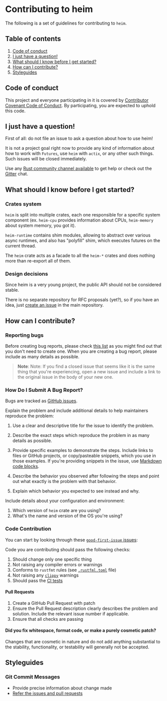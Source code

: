 # Contributing to heim

The following is a set of guidelines for contributing to `heim`.

## Table of contents

 1. [Code of conduct](#code-of-conduct)
 2. [I just have a question!](#i-just-have-a-question)
 3. [What should I know before I get started?](#what-should-i-know-before-i-get-started)
 4. [How can I contribute?](#how-can-i-contribute)
 5. [Styleguides](#styleguides)

## Code of conduct

This project and everyone participating in it is covered by [Contributor Covenant Code of Conduct](https://github.com/heim-rs/heim/blob/master/CODE_OF_CONDUCT.md).
By participating, you are expected to uphold this code.

## I just have a question!

First of all: do not file an issue to ask a question about how to use heim!

It is not a project goal right now to provide any kind of information
about how to work with `Futures`, use `heim` with `actix`, or any other such things.\
Such issues will be closed immediately.

Use any [Rust community channel available](https://www.rust-lang.org/community#contribute-talk) to get help
or check out the [Gitter](https://gitter.im/heim-rs/heim) chat.

## What should I know before I get started?

### Crates system

`heim` is split into multiple crates, each one responsible for a specific system component
(ex. `heim-cpu` provides information about CPUs, `heim-memory` about system memory, you got it).

`heim-runtime` contains shim modules, allowing to abstract over various async runtimes,
and also has "polyfill" shim, which executes futures on the current thread.

The `heim` crate acts as a facade to all the `heim-*` crates and does nothing more
than re-export all of them.

### Design decisions

Since heim is a very young project, the public API should not be considered stable.

There is no separate repository for RFC proposals (yet?), so if you have an idea,
just [create an issue](https://github.com/heim-rs/heim/issues/new) in the main repository.

## How can I contribute?

### Reporting bugs

Before creating bug reports, please check [this list](https://github.com/heim-rs/heim/issues)
as you might find out that you don't need to create one.
When you are creating a bug report, please include as many details as possible.

> **Note**: Note: If you find a closed issue that seems like it is the same thing that you're experiencing,
> open a new issue and include a link to the original issue in the body of your new one.

### How Do I Submit A Bug Report?

Bugs are tracked as [GitHub issues](https://github.com/heim-rs/heim/issues).

Explain the problem and include additional details to help maintainers reproduce the problem:

 1. Use a clear and descriptive title for the issue to identify the problem.

 2. Describe the exact steps which reproduce the problem in as many details as possible.

 3. Provide specific examples to demonstrate the steps. Include links to files or GitHub projects,
    or copy/pasteable snippets, which you use in those examples.
    If you're providing snippets in the issue, use [Markdown code blocks](https://help.github.com/articles/markdown-basics/#multiple-lines).

 4. Describe the behavior you observed after following the steps and point out what exactly is the problem with that behavior.

 5. Explain which behavior you expected to see instead and why.

Include details about your configuration and environment:

 1. Which version of `heim` crate are you using?
 2. What's the name and version of the OS you're using?

### Code Contribution

You can start by looking through these [`good-first-issue` issues](https://github.com/heim-rs/heim/issues?q=is%3Aissue+is%3Aopen+label%3AC-good-first-issue):

Code you are contributing should pass the following checks:

 1. Should change only one specific thing
 2. Not raising any compiler errors or warnings
 3. Conforms to `rustfmt` rules (see [`.rustfml.toml`](https://github.com/heim-rs/heim/blob/master/.rustfmt.toml) file)
 4. Not raising any [`clippy`](https://github.com/rust-lang/rust-clippy) warnings
 5. Should pass the [CI tests](https://dev.azure.com/heim-rs/heim/_build/latest)

#### Pull Requests

 1. Create a GitHub Pull Request with patch
 2. Ensure the Pull Request description clearly describes the problem and solution.
    Include the relevant issue number if applicable.
 3. Ensure that all checks are passing

#### Did you fix whitespace, format code, or make a purely cosmetic patch?

Changes that are cosmetic in nature and do not add anything substantial to the stability, functionality,
or testability will generally not be accepted.

## Styleguides

### Git Commit Messages

 * Provide precise information about change made
 * [Refer the issues and pull requests](https://help.github.com/en/articles/closing-issues-using-keywords)
